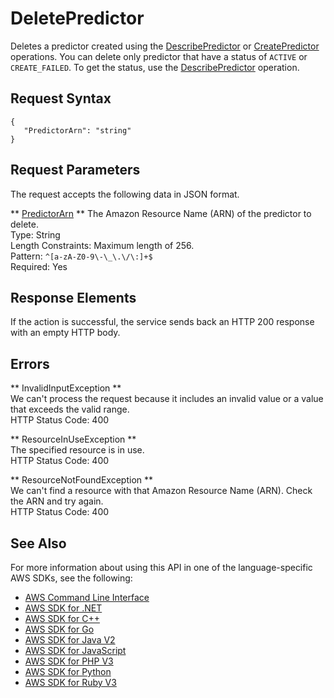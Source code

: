 # DeletePredictor<a name="API_DeletePredictor"></a>

Deletes a predictor created using the [DescribePredictor](API_DescribePredictor.md) or [CreatePredictor](API_CreatePredictor.md) operations\. You can delete only predictor that have a status of `ACTIVE` or `CREATE_FAILED`\. To get the status, use the [DescribePredictor](API_DescribePredictor.md) operation\.

## Request Syntax<a name="API_DeletePredictor_RequestSyntax"></a>

```
{
   "PredictorArn": "string"
}
```

## Request Parameters<a name="API_DeletePredictor_RequestParameters"></a>

The request accepts the following data in JSON format\.

 ** [PredictorArn](#API_DeletePredictor_RequestSyntax) **   <a name="forecast-DeletePredictor-request-PredictorArn"></a>
The Amazon Resource Name \(ARN\) of the predictor to delete\.  
Type: String  
Length Constraints: Maximum length of 256\.  
Pattern: `^[a-zA-Z0-9\-\_\.\/\:]+$`   
Required: Yes

## Response Elements<a name="API_DeletePredictor_ResponseElements"></a>

If the action is successful, the service sends back an HTTP 200 response with an empty HTTP body\.

## Errors<a name="API_DeletePredictor_Errors"></a>

 ** InvalidInputException **   
We can't process the request because it includes an invalid value or a value that exceeds the valid range\.  
HTTP Status Code: 400

 ** ResourceInUseException **   
The specified resource is in use\.  
HTTP Status Code: 400

 ** ResourceNotFoundException **   
We can't find a resource with that Amazon Resource Name \(ARN\)\. Check the ARN and try again\.  
HTTP Status Code: 400

## See Also<a name="API_DeletePredictor_SeeAlso"></a>

For more information about using this API in one of the language\-specific AWS SDKs, see the following:
+  [AWS Command Line Interface](https://docs.aws.amazon.com/goto/aws-cli/forecast-2018-06-26/DeletePredictor) 
+  [AWS SDK for \.NET](https://docs.aws.amazon.com/goto/DotNetSDKV3/forecast-2018-06-26/DeletePredictor) 
+  [AWS SDK for C\+\+](https://docs.aws.amazon.com/goto/SdkForCpp/forecast-2018-06-26/DeletePredictor) 
+  [AWS SDK for Go](https://docs.aws.amazon.com/goto/SdkForGoV1/forecast-2018-06-26/DeletePredictor) 
+  [AWS SDK for Java V2](https://docs.aws.amazon.com/goto/SdkForJavaV2/forecast-2018-06-26/DeletePredictor) 
+  [AWS SDK for JavaScript](https://docs.aws.amazon.com/goto/AWSJavaScriptSDK/forecast-2018-06-26/DeletePredictor) 
+  [AWS SDK for PHP V3](https://docs.aws.amazon.com/goto/SdkForPHPV3/forecast-2018-06-26/DeletePredictor) 
+  [AWS SDK for Python](https://docs.aws.amazon.com/goto/boto3/forecast-2018-06-26/DeletePredictor) 
+  [AWS SDK for Ruby V3](https://docs.aws.amazon.com/goto/SdkForRubyV3/forecast-2018-06-26/DeletePredictor) 
